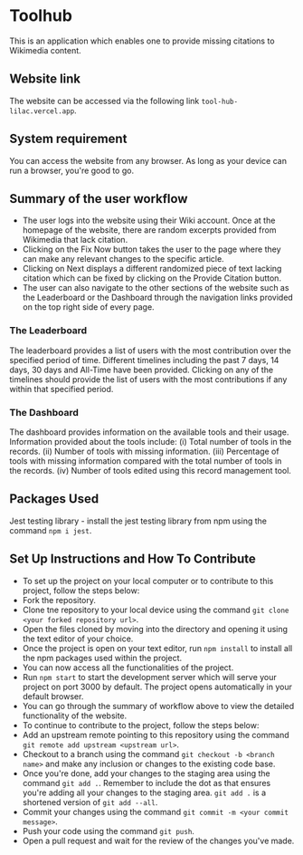 # Toolhub

This is an application which enables one to provide missing citations to Wikimedia content.

## Website link

The website can be accessed via the following link `tool-hub-lilac.vercel.app`.

## System requirement

You can access the website from any browser. As long as your device can run a browser, you're good to go.

## Summary of the user workflow

- The user logs into the website using their Wiki account. Once at the homepage of the website, there are random excerpts provided from Wikimedia that lack citation.
- Clicking on the Fix Now button takes the user to the page where they can make any relevant changes to the specific article.
- Clicking on Next displays a different randomized piece of text lacking citation which can be fixed by clicking on the Provide Citation button.
- The user can also navigate to the other sections of the website such as the Leaderboard or the Dashboard through the navigation links provided on the top right side of every page.

### The Leaderboard

The leaderboard provides a list of users with the most contribution over the specified period of time.
Different timelines including the past 7 days, 14 days, 30 days and All-Time have been provided.
Clicking on any of the timelines should provide the list of users with the most contributions if any within that specified period.

### The Dashboard

The dashboard provides information on the available tools and their usage.
Information provided about the tools include:
(i) Total number of tools in the records.
(ii) Number of tools with missing information.
(iii) Percentage of tools with missing information compared with the total number of tools in the records.
(iv) Number of tools edited using this record management tool.

## Packages Used

Jest testing library - install the jest testing library from npm using the command `npm i jest`.

## Set Up Instructions  and How To Contribute

- To set up the project on your local computer or to contribute to this project, follow the steps below:
- Fork the repository.
- Clone tne repository to your local device using the command `git clone <your forked repository url>`.
- Open the files cloned by moving into the directory and opening it using the text editor of your choice.
- Once the project is open on your text editor, run `npm install` to install all the npm packages used within the project.
- You can now access all the functionalities of the project.
- Run `npm start` to start the development server which will serve your project on port 3000 by default. The project opens automatically in your default browser.
- You can go through the summary of workflow above to view the detailed functionality of the website.
- To continue to contribute to the project, follow the steps below:
- Add an upstream remote pointing to this repository using the command `git remote add upstream <upstream url>`.
- Checkout to a branch using the command `git checkout -b <branch name>` and make any inclusion or changes to the existing code base.
- Once you're done, add your changes to the staging area using the command `git add .`. Remember to include the dot as that ensures you're adding all your changes to the staging area. `git add .` is a shortened version of `git add --all`.
- Commit your changes using the command  `git commit -m <your commit message>`.
- Push your code using the command `git push`.
- Open a pull request and wait for the review of the changes you've made.
